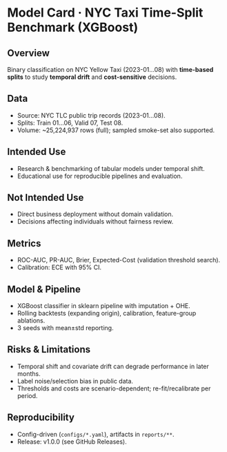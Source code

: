# Model Card · NYC Taxi Time-Split Benchmark (XGBoost)

## Overview
Binary classification on NYC Yellow Taxi (2023-01…08) with **time-based splits** to study **temporal drift** and **cost-sensitive** decisions.

## Data
- Source: NYC TLC public trip records (2023-01…08).
- Splits: Train 01…06, Valid 07, Test 08.
- Volume: ~25,224,937 rows (full); sampled smoke-set also supported.

## Intended Use
- Research & benchmarking of tabular models under temporal shift.
- Educational use for reproducible pipelines and evaluation.

## Not Intended Use
- Direct business deployment without domain validation.
- Decisions affecting individuals without fairness review.

## Metrics
- ROC-AUC, PR-AUC, Brier, Expected-Cost (validation threshold search).
- Calibration: ECE with 95% CI.

## Model & Pipeline
- XGBoost classifier in sklearn pipeline with imputation + OHE.
- Rolling backtests (expanding origin), calibration, feature-group ablations.
- 3 seeds with mean±std reporting.

## Risks & Limitations
- Temporal shift and covariate drift can degrade performance in later months.
- Label noise/selection bias in public data.
- Thresholds and costs are scenario-dependent; re-fit/recalibrate per period.

## Reproducibility
- Config-driven (`configs/*.yaml`), artifacts in `reports/**`.
- Release: v1.0.0 (see GitHub Releases).
